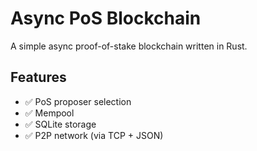 # Async PoS Blockchain

A simple async proof-of-stake blockchain written in Rust.

## Features

- ✅ PoS proposer selection
- ✅ Mempool
- ✅ SQLite storage
- ✅ P2P network (via TCP + JSON)
